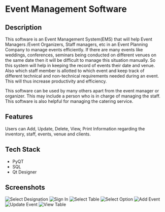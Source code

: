 # Event Management Software

## Description
This software is an Event Management System(EMS) that will help Event Managers /Event Organizers, Staff managers, etc  in an Event Planning Company to manage events efficiently. If there are many events like weddings, conferences, seminars being conducted on different venues on the same date then it will be difficult to manage this situation manually. So this system will help in keeping the record of events their date and venue. Also which staff member is allotted to which event and keep track of different technical and non-technical requirements needed during an event. This will thus increase productivity and efficiency.

This software can be used by many others apart from the event manager or organizer. This may include a person who is in charge of managing the staff. This software is also helpful for managing the catering service. 

<!-- 
## Link
[Crowdfunding Website](https://crowdfundingweb.herokuapp.com/) -->

## Features
Users can Add, Update, Delete, View, Print Information regarding the inventory, staff, events, venue and clients.

## Tech Stack

* PyQT
* SQL
* Qt Designer


## Screenshots
<!-- ![alt text](https://user-images.githubusercontent.com/43993645/117760086-a160e680-b242-11eb-8ca3-aed0a1a5b38c.png "Home 1") -->

<!-- <img src="https://user-images.githubusercontent.com/43993645/117760086-a160e680-b242-11eb-8ca3-aed0a1a5b38c.png" width="30%" height="100%">
 -->
![Select Designation](https://user-images.githubusercontent.com/43993645/151360560-eedb7d77-bc74-47d9-87a0-637de49d9ab9.png)
![Sign In](https://user-images.githubusercontent.com/43993645/151360551-c3133079-4cc8-4661-bc4c-dc2ed609bf3d.png)
![Select Table](https://user-images.githubusercontent.com/43993645/151360529-05ad2769-fdff-41bf-9b89-a2492e2f0071.png)
![Select Option](https://user-images.githubusercontent.com/43993645/151360508-528f64dc-0792-4274-98e2-f1ae050bdc19.png)
![Add Event](https://user-images.githubusercontent.com/43993645/151360578-0f12cbdd-9ef0-440a-b53c-1d4d37cedf8d.png)
![Update Event](https://user-images.githubusercontent.com/43993645/151360499-5610d789-840f-43da-864f-3ac68951048d.png)
![View Table](https://user-images.githubusercontent.com/43993645/151360564-e25ce648-0a71-40ee-8253-d565107dcf79.png)

